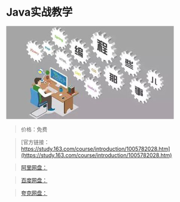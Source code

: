 # Java实战教学

![img](../../../assets/study163/free/48622a88-b9f7-4681-ad5e-766bf2e2953d.jpg)

> 价格：免费

> [官方链接：https://study.163.com/course/introduction/1005782028.htm](https://study.163.com/course/introduction/1005782028.htm)

> [阿里网盘：]()

> [百度网盘：]()

> [夸克网盘：]()
